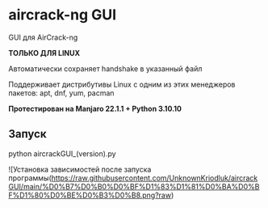 # aircrack-ng GUI
GUI для AirCrack-ng

**ТОЛЬКО ДЛЯ LINUX**

Автоматически сохраняет handshake в указанный файл

Поддерживает дистрибутивы Linux с одним из этих менеджеров пакетов: apt, dnf, yum, pacman

**Протестирован на Manjaro 22.1.1 + Python 3.10.10**

## Запуск
python aircrackGUI_(version).py

![Установка зависимостей после запуска программы(https://raw.githubusercontent.com/UnknownKriodluk/aircrackGUI/main/%D0%B7%D0%B0%D0%BF%D1%83%D1%81%D0%BA%D0%BF%D1%80%D0%BE%D0%B3%D0%B8.png?raw)
